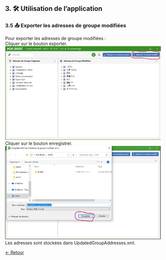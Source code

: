 ## 3. 🛠 Utilisation de l’application

### 3.5 📤 Exporter les adresses de groupe modifiées

Pour exporter les adresses de groupe modifiées :  
Cliquer sur le bouton exporter.  
![Cliquer sur le bouton exporter](pictures/1.PNG)  
Cliquer sur le bouton enregistrer.  
![Cliquer sur le bouton enregistrer](pictures/2.PNG)  
Les adresses sont stockées dans UpdatedGroupAddresses.xml.  

[← Retour](../README.md)

